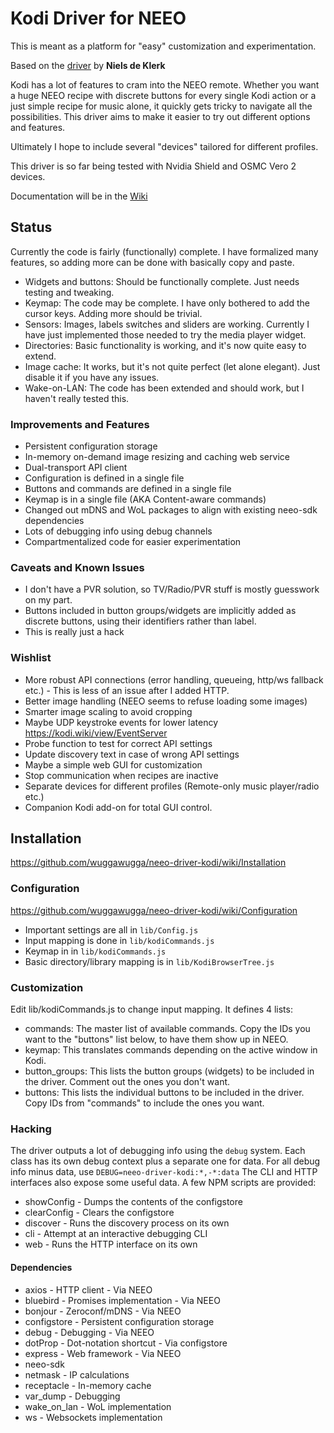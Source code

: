 # Kodi Driver for NEEO

This is meant as a platform for "easy" customization and experimentation.

Based on the [driver](https://github.com/nklerk/neeo_driver-kodi) by **Niels de Klerk**

Kodi has a lot of features to cram into the NEEO remote. Whether you want a huge NEEO recipe with discrete buttons for every single Kodi action or a just simple recipe for music alone, it quickly gets tricky to navigate all the possibilities.
This driver aims to make it easier to try out different options and features.

Ultimately I hope to include several "devices" tailored for different profiles.

This driver is so far being tested with Nvidia Shield and OSMC Vero 2 devices.

Documentation will be in the [Wiki](https://github.com/wuggawugga/neeo-driver-kodi/wiki)

## Status

Currently the code is fairly (functionally) complete. I have formalized many features, so adding more can be done with basically copy and paste.

* Widgets and buttons: Should be functionally complete. Just needs testing and tweaking.
* Keymap: The code may be complete. I have only bothered to add the cursor keys. Adding more should be trivial.
* Sensors: Images, labels switches and sliders are working. Currently I have just implemented those needed to try the media player widget.
* Directories: Basic functionality is working, and it's now quite easy to extend.
* Image cache: It works, but it's not quite perfect (let alone elegant). Just disable it if you have any issues.
* Wake-on-LAN: The code has been extended and should work, but I haven't really tested this.

### Improvements and Features

* Persistent configuration storage
* In-memory on-demand image resizing and caching web service
* Dual-transport API client
* Configuration is defined in a single file
* Buttons and commands are defined in a single file
* Keymap is in a single file (AKA Content-aware commands)
* Changed out mDNS and WoL packages to align with existing neeo-sdk dependencies
* Lots of debugging info using debug channels
* Compartmentalized code for easier experimentation

### Caveats and Known Issues

* I don't have a PVR solution, so TV/Radio/PVR stuff is mostly guesswork on my part.
* Buttons included in button groups/widgets are implicitly added as discrete buttons, using their identifiers rather than label.
* This is really just a hack

### Wishlist

* More robust API connections (error handling, queueing, http/ws fallback etc.) - This is less of an issue after I added HTTP.
* Better image handling (NEEO seems to refuse loading some images)
* Smarter image scaling to avoid cropping
* Maybe UDP keystroke events for lower latency https://kodi.wiki/view/EventServer
* Probe function to test for correct API settings
* Update discovery text in case of wrong API settings
* Maybe a simple web GUI for customization
* Stop communication when recipes are inactive
* Separate devices for different profiles (Remote-only music player/radio etc.)
* Companion Kodi add-on for total GUI control.

## Installation

 https://github.com/wuggawugga/neeo-driver-kodi/wiki/Installation

### Configuration

https://github.com/wuggawugga/neeo-driver-kodi/wiki/Configuration

* Important settings are all in `lib/Config.js`
* Input mapping is done in `lib/kodiCommands.js`
* Keymap in in `lib/kodiCommands.js`
* Basic directory/library mapping is in `lib/KodiBrowserTree.js`

### Customization

Edit lib/kodiCommands.js to change input mapping. It defines 4 lists:
* commands: The master list of available commands. Copy the IDs you want to the "buttons" list below, to have them show up in NEEO.
* keymap: This translates commands depending on the active window in Kodi.
* button_groups: This lists the button groups (widgets) to be included in the driver. Comment out the ones you don't want.
* buttons:  This lists the individual buttons to be included in the driver. Copy IDs from "commands" to include the ones you want.

### Hacking

The driver outputs a lot of debugging info using the `debug` system. Each class has its own debug context plus a separate one for data.
For all debug info minus data, use `DEBUG=neeo-driver-kodi:*,-*:data`
The CLI and HTTP interfaces also expose some useful data.
A few NPM scripts are provided:
* showConfig - Dumps the contents of the configstore
* clearConfig - Clears the configstore
* discover - Runs the discovery process on its own
* cli - Attempt at an interactive debugging CLI
* web - Runs the HTTP interface on its own

#### Dependencies

* axios - HTTP client - Via NEEO
* bluebird - Promises implementation - Via NEEO
* bonjour - Zeroconf/mDNS - Via NEEO
* configstore - Persistent configuration storage
* debug - Debugging - Via NEEO
* dotProp - Dot-notation shortcut - Via configstore
* express - Web framework - Via NEEO
* neeo-sdk
* netmask - IP calculations
* receptacle - In-memory cache
* var_dump - Debugging
* wake_on_lan - WoL implementation
* ws - Websockets implementation

